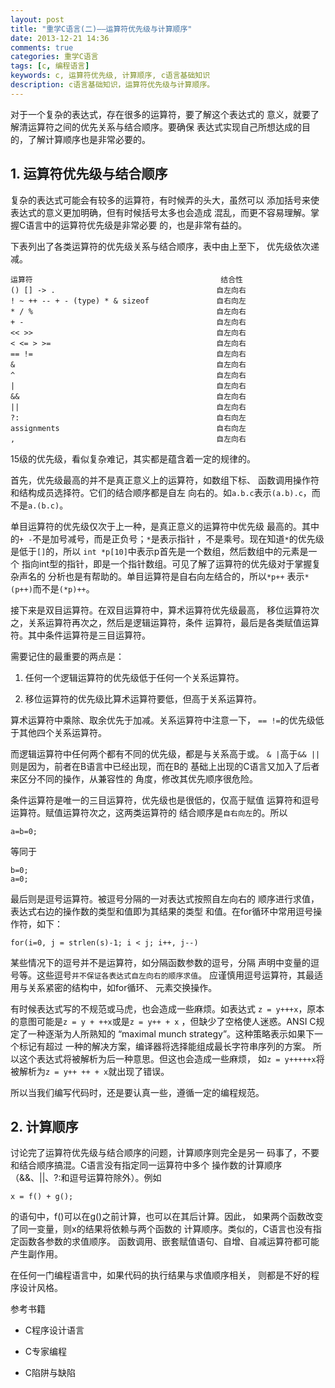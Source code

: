 ```yaml
---
layout: post
title: "重学C语言(二)——运算符优先级与计算顺序"
date: 2013-12-21 14:36
comments: true
categories: 重学C语言
tags: [c, 编程语言]
keywords: c, 运算符优先级, 计算顺序, c语言基础知识
description: c语言基础知识，运算符优先级与计算顺序。
---
```

对于一个复杂的表达式，存在很多的运算符，要了解这个表达式的
意义，就要了解清运算符之间的优先关系与结合顺序。要确保
表达式实现自己所想达成的目的，了解计算顺序也是非常必要的。
## 1. 运算符优先级与结合顺序
复杂的表达式可能会有较多的运算符，有时候弄的头大，虽然可以
添加括号来使表达式的意义更加明确，但有时候括号太多也会造成
混乱，而更不容易理解。掌握C语言中的运算符优先级是非常必要
的，也是非常有益的。

下表列出了各类运算符的优先级关系与结合顺序，表中由上至下，
优先级依次递减。
<!--more-->

    运算符                                          结合性
    () [] -> .                                    自左向右
    ! ~ ++ -- + - (type) * & sizeof               自右向左
    * / %                                         自左向右
    + -                                           自左向右
    << >>                                         自左向右
    < <= > >=                                     自左向右
    == !=                                         自左向右
    &                                             自左向右
    ^                                             自左向右
    |                                             自左向右
    &&                                            自左向右
    ||                                            自左向右
    ?:                                            自右向左
    assignments                                   自右向左
    ,                                             自左向右

15级的优先级，看似复杂难记，其实都是蕴含着一定的规律的。

首先，优先级最高的并不是真正意义上的运算符，如数组下标、
函数调用操作符和结构成员选择符。它们的结合顺序都是自左
向右的。如`a.b.c`表示`(a.b).c`，而不是`a.(b.c)`。

单目运算符的优先级仅次于上一种，是真正意义的运算符中优先级
最高的。其中的`+ -`不是加号减号，而是正负号；`*`是表示指针
，不是乘号。现在知道`*`的优先级是低于`[]`的，所以
`int *p[10]`中表示p首先是一个数组，然后数组中的元素是一个
指向int型的指针，即是一个指针数组。可见了解了运算符的优先级对于掌握复杂声名的
分析也是有帮助的。单目运算符是自右向左结合的，所以`*p++`
表示`*(p++)`而不是`(*p)++`。

接下来是双目运算符。在双目运算符中，算术运算符优先级最高，
移位运算符次之，关系运算符再次之，然后是逻辑运算符，条件
运算符，最后是各类赋值运算符。其中条件运算符是三目运算符。

需要记住的最重要的两点是：

1. 任何一个逻辑运算符的优先级低于任何一个关系运算符。

2. 移位运算符的优先级比算术运算符要低，但高于关系运算符。

算术运算符中乘除、取余优先于加减。关系运算符中注意一下，
`== !=`的优先级低于其他四个关系运算符。

而逻辑运算符中任何两个都有不同的优先级，都是与关系高于或。
`& |`高于`&& ||`则是因为，前者在B语言中已经出现，而在B的
基础上出现的C语言又加入了后者来区分不同的操作，从兼容性的
角度，修改其优先顺序很危险。

条件运算符是唯一的三目运算符，优先级也是很低的，仅高于赋值
运算符和逗号运算符。赋值运算符次之，这两类运算符的
结合顺序是`自右向左`的。所以

    a=b=0;

等同于

    b=0;
    a=0;

最后则是逗号运算符。被逗号分隔的一对表达式按照自左向右的
顺序进行求值，表达式右边的操作数的类型和值即为其结果的类型
和值。在for循环中常用逗号操作符，如下：

    for(i=0, j = strlen(s)-1; i < j; i++, j--)

某些情况下的逗号并不是运算符，如分隔函数参数的逗号，分隔
声明中变量的逗号等。这些逗号`并不保证各表达式自左向右的顺序求值`。
应谨慎用逗号运算符，其最适用与关系紧密的结构中，如for循环、
元素交换操作。

有时候表达式写的不规范或马虎，也会造成一些麻烦。如表达式
`z = y+++x`，原本的意图可能是`z = y + ++x`或是`z = y++ + x`
，但缺少了空格使人迷惑。ANSI C规定了一种逐渐为人所熟知的
“maximal munch strategy”。这种策略表示如果下一个标记有超过
一种的解决方案，编译器将选择能组成最长字符串序列的方案。
所以这个表达式将被解析为后一种意思。但这也会造成一些麻烦，
如`z = y+++++x`将被解析为`z = y++ ++ + x`就出现了错误。

所以当我们编写代码时，还是要认真一些，遵循一定的编程规范。

## 2. 计算顺序
讨论完了运算符优先级与结合顺序的问题，计算顺序则完全是另一
码事了，不要和结合顺序搞混。C语言没有指定同一运算符中多个
操作数的计算顺序（&&、||、?:和逗号运算符除外）。例如

    x = f() + g();

的语句中，f()可以在g()之前计算，也可以在其后计算。因此，
如果两个函数改变了同一变量，则x的结果将依赖与两个函数的
计算顺序。类似的，C语言也没有指定函数各参数的求值顺序。
函数调用、嵌套赋值语句、自增、自减运算符都可能产生副作用。

在任何一门编程语言中，如果代码的执行结果与求值顺序相关，
则都是不好的程序设计风格。

参考书籍

- C程序设计语言

- C专家编程

- C陷阱与缺陷

